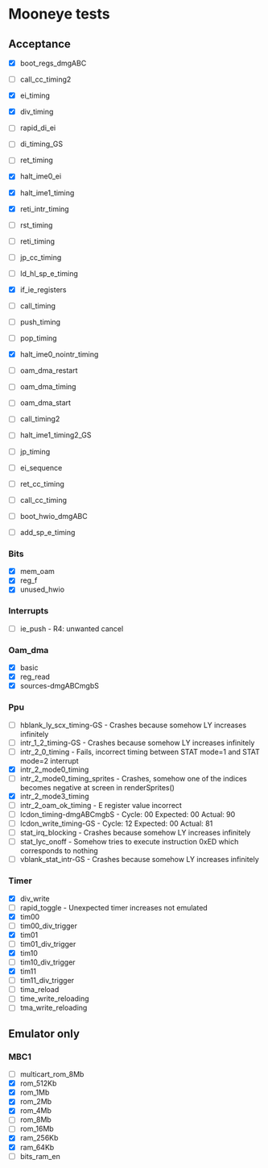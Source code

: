 # Mooneye tests

## Acceptance

- [x] boot_regs_dmgABC
- [ ] call_cc_timing2
- [x] ei_timing
- [x] div_timing
- [ ] rapid_di_ei
- [ ] di_timing_GS
- [ ] ret_timing
- [x] halt_ime0_ei
- [x] halt_ime1_timing
- [x] reti_intr_timing
- [ ] rst_timing
- [ ] reti_timing
- [ ] jp_cc_timing
- [ ] ld_hl_sp_e_timing
- [x] if_ie_registers
- [ ] call_timing
- [ ] push_timing
- [ ] pop_timing
- [x] halt_ime0_nointr_timing
- [ ] oam_dma_restart
- [ ] oam_dma_timing
- [ ] oam_dma_start
- [ ] call_timing2
- [ ] halt_ime1_timing2_GS
- [ ] jp_timing
- [ ] ei_sequence
- [ ] ret_cc_timing
- [ ] call_cc_timing
- [ ] boot_hwio_dmgABC
- [ ] add_sp_e_timing


### Bits
- [x] mem_oam
- [x] reg_f
- [x] unused_hwio

### Interrupts
- [ ] ie_push - R4: unwanted cancel

### Oam_dma
- [x] basic
- [x] reg_read
- [x] sources-dmgABCmgbS

### Ppu
- [ ] hblank_ly_scx_timing-GS - Crashes because somehow LY increases infinitely
- [ ] intr_1_2_timing-GS - Crashes because somehow LY increases infinitely
- [ ] intr_2_0_timing - Fails, incorrect timing between STAT mode=1 and STAT mode=2 interrupt
- [x] intr_2_mode0_timing
- [ ] intr_2_mode0_timing_sprites - Crashes, somehow one of the indices becomes negative at screen in renderSprites()
- [x] intr_2_mode3_timing
- [ ] intr_2_oam_ok_timing - E register value incorrect
- [ ] lcdon_timing-dmgABCmgbS - Cycle: 00 Expected: 00 Actual: 90
- [ ] lcdon_write_timing-GS - Cycle: 12 Expected: 00 Actual: 81
- [ ] stat_irq_blocking - Crashes because somehow LY increases infinitely
- [ ] stat_lyc_onoff - Somehow tries to execute instruction 0xED which corresponds to nothing
- [ ] vblank_stat_intr-GS - Crashes because somehow LY increases infinitely

### Timer
- [x] div_write
- [ ] rapid_toggle - Unexpected timer increases not emulated
- [x] tim00
- [ ] tim00_div_trigger
- [x] tim01
- [ ] tim01_div_trigger
- [x] tim10
- [ ] tim10_div_trigger
- [x] tim11
- [ ] tim11_div_trigger
- [ ] tima_reload
- [ ] time_write_reloading
- [ ] tma_write_reloading

## Emulator only
### MBC1
- [ ] multicart_rom_8Mb
- [x] rom_512Kb
- [x] rom_1Mb
- [x] rom_2Mb
- [x] rom_4Mb
- [ ] rom_8Mb
- [ ] rom_16Mb
- [x] ram_256Kb
- [x] ram_64Kb
- [ ] bits_ram_en
